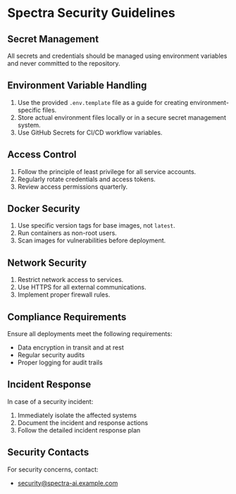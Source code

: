 # Spectra Security Guidelines

## Secret Management

All secrets and credentials should be managed using environment variables and never committed to the repository.

## Environment Variable Handling

1. Use the provided `.env.template` file as a guide for creating environment-specific files.
2. Store actual environment files locally or in a secure secret management system.
3. Use GitHub Secrets for CI/CD workflow variables.

## Access Control

1. Follow the principle of least privilege for all service accounts.
2. Regularly rotate credentials and access tokens.
3. Review access permissions quarterly.

## Docker Security

1. Use specific version tags for base images, not `latest`.
2. Run containers as non-root users.
3. Scan images for vulnerabilities before deployment.

## Network Security

1. Restrict network access to services.
2. Use HTTPS for all external communications.
3. Implement proper firewall rules.

## Compliance Requirements

Ensure all deployments meet the following requirements:
- Data encryption in transit and at rest
- Regular security audits
- Proper logging for audit trails

## Incident Response

In case of a security incident:
1. Immediately isolate the affected systems
2. Document the incident and response actions
3. Follow the detailed incident response plan

## Security Contacts

For security concerns, contact:
- security@spectra-ai.example.com
